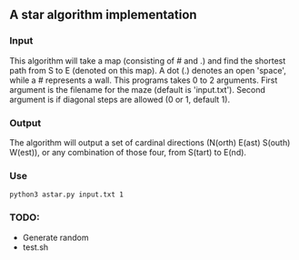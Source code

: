 ## A star algorithm implementation

### Input 

This algorithm will take a map (consisting of # and .) and find the shortest path from S to E (denoted on this map). A dot (.) denotes an open 'space', while a # represents a wall. This programs takes 0 to 2 arguments. First argument is the filename for the maze (default is 'input.txt'). Second argument is if diagonal steps are allowed (0 or 1, default 1).

### Output

The algorithm will output a set of cardinal directions (N(orth) E(ast) S(outh) W(est)), or any combination of those four, from S(tart) to E(nd).

### Use

`python3 astar.py input.txt 1`

### TODO:

- Generate random
- test.sh
